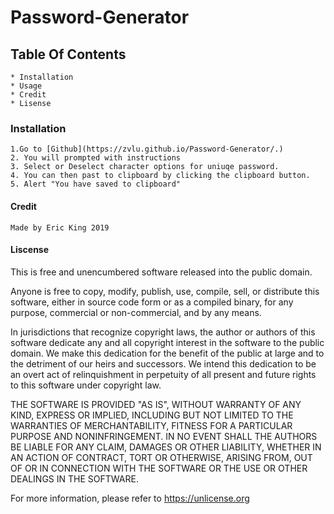 # Password-Generator
## Table Of Contents
    * Installation
    * Usage
    * Credit
    * Lisense
### Installation
    1.Go to [Github](https://zvlu.github.io/Password-Generator/.)
    2. You will prompted with instructions
    3. Select or Deselect character options for uniuqe password.
    4. You can then past to clipboard by clicking the clipboard button.
    5. Alert "You have saved to clipboard"
#### Credit
    Made by Eric King 2019
#### Liscense
This is free and unencumbered software released into the public domain.

Anyone is free to copy, modify, publish, use, compile, sell, or
distribute this software, either in source code form or as a compiled
binary, for any purpose, commercial or non-commercial, and by any
means.

In jurisdictions that recognize copyright laws, the author or authors
of this software dedicate any and all copyright interest in the
software to the public domain. We make this dedication for the benefit
of the public at large and to the detriment of our heirs and
successors. We intend this dedication to be an overt act of
relinquishment in perpetuity of all present and future rights to this
software under copyright law.

THE SOFTWARE IS PROVIDED "AS IS", WITHOUT WARRANTY OF ANY KIND,
EXPRESS OR IMPLIED, INCLUDING BUT NOT LIMITED TO THE WARRANTIES OF
MERCHANTABILITY, FITNESS FOR A PARTICULAR PURPOSE AND NONINFRINGEMENT.
IN NO EVENT SHALL THE AUTHORS BE LIABLE FOR ANY CLAIM, DAMAGES OR
OTHER LIABILITY, WHETHER IN AN ACTION OF CONTRACT, TORT OR OTHERWISE,
ARISING FROM, OUT OF OR IN CONNECTION WITH THE SOFTWARE OR THE USE OR
OTHER DEALINGS IN THE SOFTWARE.

For more information, please refer to <https://unlicense.org>   